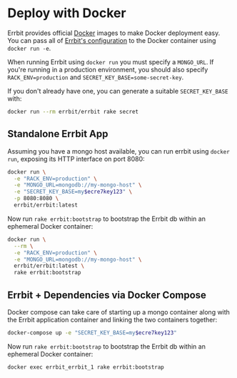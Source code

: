 # Deploy with Docker

Errbit provides official [Docker](https://www.docker.com/) images to
make Docker deployment easy. You can pass all of [Errbit's
configuration](docs/configuration.md) to the Docker container using
`docker run -e`.

When running Errbit using `docker run` you must specify a `MONGO_URL`. If you're
running in a production environment, you should also specify
`RACK_ENV=production` and `SECRET_KEY_BASE=some-secret-key`.

If you don't already have one, you can generate a suitable `SECRET_KEY_BASE`
with:
```bash
docker run --rm errbit/errbit rake secret
```

## Standalone Errbit App

Assuming you have a mongo host available, you can run errbit using `docker
run`, exposing its HTTP interface on port 8080:
```bash
docker run \
  -e "RACK_ENV=production" \
  -e "MONGO_URL=mongodb://my-mongo-host" \
  -e "SECRET_KEY_BASE=my$ecre7key123" \
  -p 8080:8080 \
  errbit/errbit:latest
```

Now run `rake errbit:bootstrap` to bootstrap the Errbit db within an ephemeral
Docker container:

```bash
docker run \
  --rm \
  -e "RACK_ENV=production" \
  -e "MONGO_URL=mongodb://my-mongo-host" \
  errbit/errbit:latest \
  rake errbit:bootstrap
```

## Errbit + Dependencies via Docker Compose

Docker compose can take care of starting up a mongo container along with the
Errbit application container and linking the two containers together:

```bash
docker-compose up -e "SECRET_KEY_BASE=my$ecre7key123"
```

Now run `rake errbit:bootstrap` to bootstrap the Errbit db within an ephemeral
Docker container:

```bash
docker exec errbit_errbit_1 rake errbit:bootstrap
```
